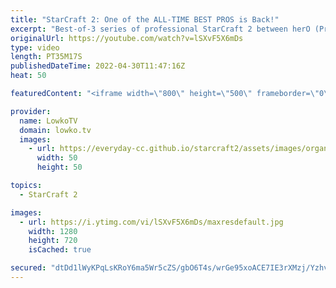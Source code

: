```yaml
---
title: "StarCraft 2: One of the ALL-TIME BEST PROS is Back!"
excerpt: "Best-of-3 series of professional StarCraft 2 between herO (Protoss) and soO (Zerg). soO just finished his military service in South Korea and has decided to return to professional gaming.  Support my work on Patreon: https://www.patreon.com/lowkotv Become a YouTube member: https://lowko.tv/join  More"
originalUrl: https://youtube.com/watch?v=lSXvF5X6mDs
type: video
length: PT35M17S
publishedDateTime: 2022-04-30T11:47:16Z
heat: 50

featuredContent: "<iframe width=\"800\" height=\"500\" frameborder=\"0\" src=\"https://www.youtube.com/embed/lSXvF5X6mDs\" allow=\"accelerometer; autoplay; encrypted-media; gyroscope; picture-in-picture\" allowfullscreen></iframe>"

provider:
  name: LowkoTV
  domain: lowko.tv
  images:
    - url: https://everyday-cc.github.io/starcraft2/assets/images/organizations/lowko.tv-50x50.jpg
      width: 50
      height: 50

topics:
  - StarCraft 2

images:
  - url: https://i.ytimg.com/vi/lSXvF5X6mDs/maxresdefault.jpg
    width: 1280
    height: 720
    isCached: true

secured: "dtDd1lWyKPqLsKRoY6ma5Wr5cZS/gbO6T4s/wrGe95xoACE7IE3rXMzj/Yzhv9mqJDZ5CKAHRJlJcMnqUom86KaLGFGnhranl7E8ouwK4COPbjyVQp6yHZtYmQ4UDECYIgOLZfrgOok9pznUDSgn5YyY9D1ZzvOl2BpxHwgebIGq2aNDkUQWO3KcOX9HiusdFDnzZYHkorv+Qrhv6ngXGxAbxMEnqS6Hd+vYpPUT2mvvCF503eltG45UtPmkpStNMJvt59wzvPWq75TyWx1Bt/7oLOn2U2yZ0QM5IXGWfKcAQz8DaofvhL9JQ/0z/bc4gK8tk26OKXxqGf5JfPCHFn192+Ds+GZAmrj+8zGeBShQBvWuoJWqRLGU5BmId4IaHMA85GkSUaScUXluFbFbjrPfFbIk14K1bMUO2EvMF40ongpemEReDm7o8aahfeOQ;yS2G1cAs/kZ30t1p/pUlWg=="
---
```


